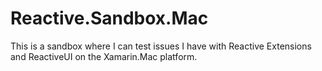 # Reactive.Sandbox.Mac

This is a sandbox where I can test issues I have with Reactive Extensions and ReactiveUI on the Xamarin.Mac platform.